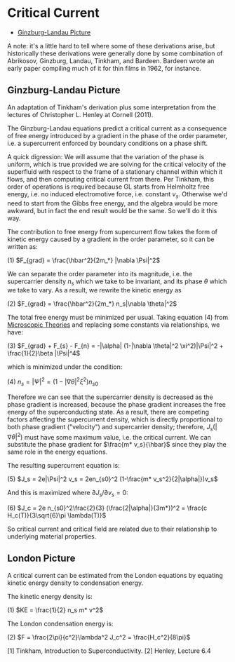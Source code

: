 # Critical Current
- [Ginzburg-Landau Picture](#ginzburg-landau-picture)

A note: it's a little hard to tell where some of these derivations arise, but historically these derivations were generally done by some combination of Abrikosov, Ginzburg, Landau, Tinkham, 
and Bardeen. Bardeen wrote an early paper compiling much of it for thin films in 1962, for instance.

## Ginzburg-Landau Picture
An adaptation of Tinkham's derivation plus some interpretation from the lectures of Christopher L. Henley at Cornell (2011).

The Ginzburg-Landau equations predict a critical current as a consequence of free energy introduced by a gradient in the phase of the order parameter, i.e. a supercurrent enforced by boundary conditions on a phase shift.

A quick digression:
We will assume that the variation of the phase is uniform, which is true provided we are solving for the critical velocity of the superfluid with respect to the frame of a stationary channel within which it flows, and then
computing critical current from there. Per Tinkham, this order of operations is required because GL starts from Helmholtz free energy, i.e. no induced electromotive force, i.e. constant $v_s$. Otherwise we'd need to start
from the Gibbs free energy, and the algebra would be more awkward, but in fact the end result would be the same. So we'll do it this way.

The contribution to free energy from supercurrent flow takes the form of kinetic energy caused by a gradient in the order parameter, so it can be written as:

(1) $F_{grad} = \frac{\hbar^2}{2m_*} |\nabla \Psi|^2$

We can separate the order parameter into its magnitude, i.e. the supercarrier density $n_s$ which we take to be invariant, and its phase $\theta$ which we take to vary. As a result, we rewrite the kinetic energy as

(2) $F_{grad} = \frac{\hbar^2}{2m_*} n_s|\nabla \theta|^2$

The total free energy must be minimized per usual. Taking equation (4) from [Microscopic Theories](#Microscopic-Theories.md) and replacing some constants via relationships, we have:

(3) $F_{grad} + F_{s} - F_{n} = -|\alpha| (1-|\nabla \theta|^2 \xi^2)|\Psi|^2 + \frac{1}{2}\beta |\Psi|^4$

which is minimized under the condition:

(4) $n_s = |\Psi|^2 = (1-|\nabla \theta|^2 \xi^2)n_{s0}$

Therefore we can see that the supercarrier density is decreased as the phase gradient is increased, because the phase gradient increases the free energy of the superconducting state.
As a result, there are competing factors affecting the supercurrent density, which is directly proportional to both phase gradient ("velocity") and supercarrier density; therefore,
$J_s(|\nabla \theta|^2)$ must have some maximum value, i.e. the critical current. We can substitute the phase gradient for $\frac{m* v_s}{\hbar}$ since they play the same role in the 
energy equations.

The resulting supercurrent equation is:

(5) $J_s = 2e|\Psi|^2 v_s = 2en_{s0}^2 (1-\frac{m* v_s^2}{2|\alpha|})v_s$

And this is maximized where $\partial J_s / \partial v_s = 0$:

(6) $J_c = 2e n_{s0}^2\frac{2}{3} (\frac{2|\alpha|}{3m*})^2 = \frac{c H_c(T)}{3\sqrt{6}\pi \lambda(T)}$

So critical current and critical field are related due to their relationship to underlying material properties.

## London Picture

A critical current can be estimated from the London equations by equating kinetic energy density to condensation energy. 

The kinetic energy density is:

(1) $KE = \frac{1}{2} n_s m* v^2$

The London condensation energy is:

(2) $F = \frac{2\pi}{c^2}\lambda^2 J_c^2 = \frac{H_c^2}{8\pi}$

[1] Tinkham, Introduction to Superconductivity.
[2] Henley, Lecture 6.4
